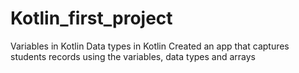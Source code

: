 # Kotlin_first_project
Variables in Kotlin
Data types in Kotlin
Created an app that captures students records using the variables, data types and arrays
